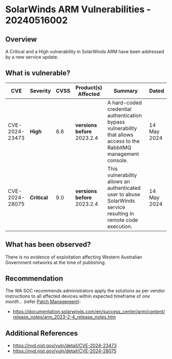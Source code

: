 # SolarWinds ARM Vulnerabilities - 20240516002

## Overview

A Critical and a High vulnerability in SolarWinds ARM have been addressed by a new service update.


## What is vulnerable?

| CVE  | Severity     | CVSS | Product(s) Affected | Summary | Dated |
| ---- | ------------ | ---- | ------------------- | ------- | ----- |
| CVE-2024-23473 | **High** | 8.6  | **versions before** 2023.2.4 |    A hard-coded credential authentication bypass vulnerability that allows access to the RabbitMQ management console.     |   14 May 2024    |
| CVE-2024-28075 | **Critical** | 9.0  | **versions before** 2023.2.4 |    This vulnerability allows an authenticated user to abuse SolarWinds service resulting in remote code execution.     |    14 May 2024   |


## What has been observed?

There is no evidence of exploitation affecting Western Australian Government networks at the time of publishing.


## Recommendation

The WA SOC recommends administrators apply the solutions as per vendor instructions to all affected devices within expected timeframe of *one month...* (refer [Patch Management](../guidelines/patch-management.md)):

- https://documentation.solarwinds.com/en/success_center/arm/content/release_notes/arm_2023-2-4_release_notes.htm


## Additional References

- https://nvd.nist.gov/vuln/detail/CVE-2024-23473
- https://nvd.nist.gov/vuln/detail/CVE-2024-28075
